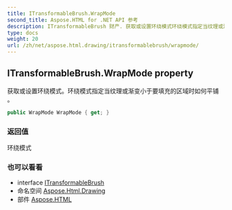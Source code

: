 ```yaml
---
title: ITransformableBrush.WrapMode
second_title: Aspose.HTML for .NET API 参考
description: ITransformableBrush 财产. 获取或设置环绕模式环绕模式指定当纹理或渐变小于要填充的区域时如何平铺 
type: docs
weight: 20
url: /zh/net/aspose.html.drawing/itransformablebrush/wrapmode/
---
```

## ITransformableBrush.WrapMode property

获取或设置环绕模式。环绕模式指定当纹理或渐变小于要填充的区域时如何平铺 。

```csharp
public WrapMode WrapMode { get; }
```

### 返回值

环绕模式

### 也可以看看

* interface [ITransformableBrush](../)
* 命名空间 [Aspose.Html.Drawing](../../itransformablebrush/)
* 部件 [Aspose.HTML](../../../)


